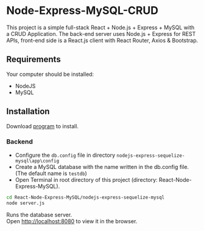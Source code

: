 # Node-Express-MySQL-CRUD

This project is a simple full-stack React + Node.js + Express + MySQL with a CRUD Application. The back-end server uses Node.js + Express for REST APIs, front-end side is a React.js client with React Router, Axios & Bootstrap.

## Requirements

Your computer should be installed:

* NodeJS
* MySQL

## Installation

Download [program](https://github.com/ezaaputra/Node-Express-MySQL-CRUD/archive/main.zip) to install.

### Backend

* Configure the `db.config` file in directory `nodejs-express-sequelize-mysql\app\config`
* Create a MySQL database with the name written in the db.config file. (The default name is `testdb`)
* Open Terminal in root directory of this project (directory: React-Node-Express-MySQL).

```bash
cd React-Node-Express-MySQL/nodejs-express-sequelize-mysql
node server.js
```

Runs the database server.\
Open [http://localhost:8080](http://localhost:8080) to view it in the browser.
